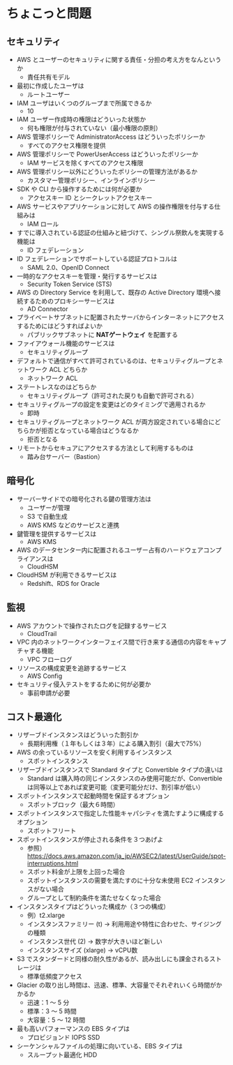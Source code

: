 # ちょこっと問題

## セキュリティ
- AWS とユーザーのセキュリティに関する責任・分担の考え方をなんというか
    - 責任共有モデル
- 最初に作成したユーザは
    - ルートユーザー
- IAM ユーザはいくつのグループまで所属できるか
    - 10
- IAM ユーザー作成時の権限はどういった状態か
    - 何も権限が付与されていない（最小権限の原則）
- AWS 管理ポリシーで AdministratorAccess はどういったポリシーか
    - すべてのアクセス権限を提供
- AWS 管理ポリシーで PowerUserAccess はどういったポリシーか
    - IAM サービスを除くすべてのアクセス権限
- AWS 管理ポリシー以外にどういったポリシーの管理方法があるか
    - カスタマー管理ポリシー、インラインポリシー
- SDK や CLI から操作するためには何が必要か
    - アクセスキー ID とシークレットアクセスキー
- AWS サービスやアプリケーションに対して AWS の操作権限を付与する仕組みは
    - IAM ロール
- すでに導入されている認証の仕組みと紐づけて、シングル祭飲んを実現する機能は
    - ID フェデレーション
- ID フェデレーションでサポートしている認証プロトコルは
    - SAML 2.0、OpenID Connect
- 一時的なアクセスキーを管理・発行するサービスは
    - Security Token Service (STS)
- AWS の Directory Service を利用して、既存の Active Directory 環境へ接続するためのプロキシーサービスは
    - AD Connector
- プライベートサブネットに配置されたサーバからインターネットにアクセスするためにはどうすればよいか
    - パブリックサブネットに **NATゲートウェイ** を配置する
- ファイアウォール機能のサービスは
    - セキュリティグループ
- デフォルトで通信がすべて許可されているのは、セキュリティグループとネットワーク ACL どちらか
    - ネットワーク ACL
- ステートレスなのはどちらか
    - セキュリティグループ（許可された戻りも自動で許可される）
- セキュリティグループの設定を変更はどのタイミングで適用されるか
    - 即時
- セキュリティグループとネットワーク ACL が両方設定されている場合にどちらかが拒否となっている場合はどうなるか
    - 拒否となる
- リモートからセキュアにアクセスする方法として利用するものは
    - 踏み台サーバー（Bastion）

## 暗号化
- サーバーサイドでの暗号化される鍵の管理方法は
    - ユーザーが管理
    - S3 で自動生成
    - AWS KMS などのサービスと連携
- 鍵管理を提供するサービスは
    - AWS KMS
- AWS のデータセンター内に配置されるユーザー占有のハードウェアコンプライアンスは
    - CloudHSM
- CloudHSM が利用できるサービスは
    - Redshift、RDS for Oracle

## 監視
- AWS アカウントで操作されたログを記録するサービス
    - CloudTrail
- VPC 内のネットワークインターフェイス間で行き来する通信の内容をキャプチャする機能
    - VPC フローログ
- リソースの構成変更を追跡するサービス
    - AWS Config
- セキュリティ侵入テストをするために何が必要か
    - 事前申請が必要

## コスト最適化
- リザーブドインスタンスはどういった割引か
    - 長期利用権（１年もしくは３年）による購入割引（最大で75%）
- AWS の余っているリソースを安く利用するインスタンス
    - スポットインスタンス
- リザーブドインスタンスで Standard タイプと Convertible タイプの違いは
    - Standard は購入時の同じインスタンスのみ使用可能だが、Convertible は同等以上であれば変更可能（変更可能分だけ、割引率が低い）
- スポットインスタンスで起動時間を保証するオプション
    - スポットブロック（最大６時間）
- スポットインスタンスで指定した性能キャパシティを満たすように構成するオプション
    - スポットフリート
- スポットインスタンスが停止される条件を３つあげよ
    - 参照）https://docs.aws.amazon.com/ja_jp/AWSEC2/latest/UserGuide/spot-interruptions.html
    - スポット料金が上限を上回った場合
    - スポットインスタンスの需要を満たすのに十分な未使用 EC2 インスタンスがない場合
    - グループとして制約条件を満たせなくなった場合
- インスタンスタイプはどういった構成か（３つの構成）
    - 例）t2.xlarge
    - インスタンスファミリー (t) -> 利用用途や特性に合わせた、サイジングの種類
    - インスタンス世代 (2) -> 数字が大きいほど新しい
    - インスタンスサイズ (xlarge) -> vCPU数
- S3 でスタンダードと同様の耐久性があるが、読み出しにも課金されるストレージは
    - 標準低頻度アクセス
- Glacier の取り出し時間は、迅速、標準、大容量でそれぞれいくら時間がかかるか
    - 迅速：1 〜 5 分
    - 標準：3 〜 5 時間
    - 大容量：5 〜 12 時間
- 最も高いパフォーマンスの EBS タイプは
    - プロビジョンド IOPS SSD
- シーケンシャルファイルの処理に向いている、EBS タイプは
    - スループット最適化 HDD



